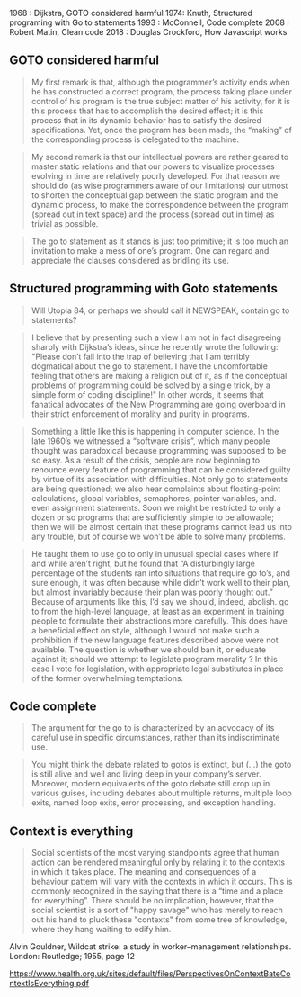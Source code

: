 
1968 : Dijkstra, GOTO considered harmful
1974:  Knuth, Structured programing with Go to statements
1993 : McConnell, Code complete
2008 : Robert Matin, Clean code
2018 : Douglas Crockford, How Javascript works

## GOTO considered harmful


> My first remark is that, although the programmer’s activity ends when he has constructed a correct program, the process taking place under control of his program is the true subject matter of his activity, for it is this process that has to accomplish the desired effect; it is this process that in its dynamic behavior has to satisfy the desired specifications. Yet, once the program has been made, the “making” of the corresponding process is delegated to the machine.

> My second remark is that our intellectual powers are rather geared to master static relations and that our powers to visualize processes evolving in time are relatively poorly developed. For that reason we should do (as wise programmers aware of our limitations) our utmost to shorten the conceptual gap between the static program and the dynamic process, to make the correspondence between the program (spread out in text space) and the process (spread out in time) as trivial as possible.

> The go to statement as it stands is just too primitive; it is too much an invitation to make a mess of one’s program. One can regard and appreciate the clauses considered as bridling its use.

## Structured programming with Goto statements
> Will Utopia 84, or perhaps we should call it NEWSPEAK, contain go to statements?

> I believe that by presenting such a view I am not in fact disagreeing sharply with Dijkstra’s ideas, since he recently wrote the following: "Please don’t fall into the trap of believing that I am terribly dogmatical about the go to statement. I have the uncomfortable feeling that others are making a religion out of it, as if the conceptual problems of programming could be solved by a single trick, by a simple form of coding discipline!"
> In other words, it seems that fanatical advocates of the New Programming are going overboard in their strict
enforcement of morality and purity in programs.

>Something a little like this is happening in computer science. In the late 1960’s we witnessed a “software crisis”, which many people thought was paradoxical because programming was supposed to be so easy. As a result of the crisis, people are now beginning to renounce every feature of programming that can be considered guilty by virtue of its association with difficulties. Not only go to statements are being questioned; we also hear complaints about floating-point calculations, global variables, semaphores, pointer variables, and. even assignment statements. Soon we might be restricted to only a dozen or so programs that are sufficiently simple to be allowable; then we will be almost certain that these programs cannot lead us into any trouble, but of course we won’t be able to solve many problems.

> He taught them to use go to only in unusual special cases where if and while aren’t right, but he found that
“A disturbingly large percentage of the students ran into situations that require go to’s, and sure enough, it was often because while didn’t work well to their plan, but almost invariably because their plan was poorly thought out.” Because of arguments like this, I’d say we should, indeed, abolish. go to from the high-level language, at least as an experiment in training people to formulate their abstractions more carefully. This does have a beneficial effect on style, although I would not make such a prohibition if the new language features described above were not available. The question is whether we should ban it, or educate against it; should we attempt to legislate program morality ? In this case I vote for legislation, with appropriate legal substitutes in place of the former overwhelming temptations.

## Code complete

> The argument for the go to is characterized by an advocacy of its careful use in specific circumstances, rather than its indiscriminate use.

> You might think the debate related to gotos is extinct, but (...) the goto is still alive and well and living deep in your company’s server. Moreover, modern equivalents of the goto debate still crop up in various guises, including debates about multiple returns, multiple loop exits, named loop exits, error processing, and exception handling.


## Context is everything

> Social scientists of the most varying standpoints agree that human action can be rendered meaningful only by relating it to the contexts in which it takes place. The meaning and consequences of a behaviour pattern will vary with the contexts in which it occurs. This is commonly recognized in the saying that there is a “time and a place for everything”. There should be no implication, however, that the social scientist is a sort of "happy savage" who has merely to reach out his hand to pluck these "contexts" from some tree of knowledge, where they hang waiting to edify him.

Alvin Gouldner, Wildcat strike: a study in worker–management relationships. London: Routledge; 1955, page 12

https://www.health.org.uk/sites/default/files/PerspectivesOnContextBateContextIsEverything.pdf




